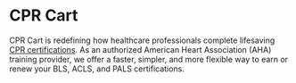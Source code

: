 # CPR Cart 
CPR Cart is redefining how healthcare professionals complete lifesaving [CPR certifications](https://cprcart.com/). As an authorized American Heart Association (AHA) training provider, we offer a faster, simpler, and more flexible way to earn or renew your BLS, ACLS, and PALS certifications.
